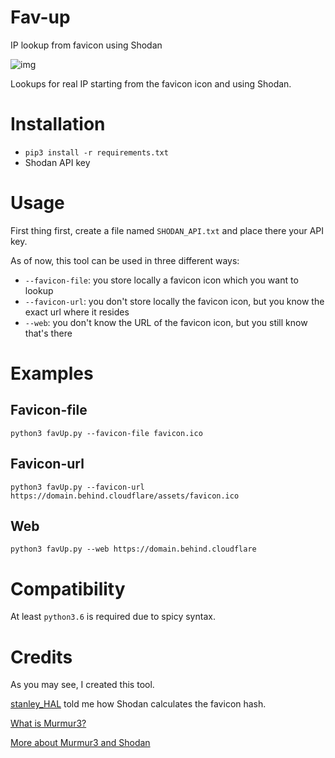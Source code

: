 # Fav-up
IP lookup from favicon using Shodan

![img](https://i.imgur.com/4S6NIx8.png)

Lookups for real IP starting from the favicon icon and using Shodan.

# Installation
- `pip3 install -r requirements.txt`
- Shodan API key

# Usage

First thing first, create a file named `SHODAN_API.txt` and place there your API key.

As of now, this tool can be used in three different ways:

- `--favicon-file`: you store locally a favicon icon which you want to lookup
- `--favicon-url`: you don't store locally the favicon icon, but you know the exact url where it resides
- `--web`: you don't know the URL of the favicon icon, but you still know that's there

# Examples

## Favicon-file
`python3 favUp.py --favicon-file favicon.ico`

## Favicon-url
`python3 favUp.py --favicon-url https://domain.behind.cloudflare/assets/favicon.ico`

## Web
`python3 favUp.py --web https://domain.behind.cloudflare`

# Compatibility
At least `python3.6` is required due to spicy syntax.

# Credits
As you may see, I created this tool.

[stanley_HAL](https://stanley_HAL) told me how Shodan calculates the favicon hash.

[What is Murmur3?](https://www.sderosiaux.com/articles/2017/08/26/the-murmur3-hash-function--hashtables-bloom-filters-hyperloglog/)

[More about Murmur3 and Shodan](https://www.cnblogs.com/miaodaren/p/9177379.html)
